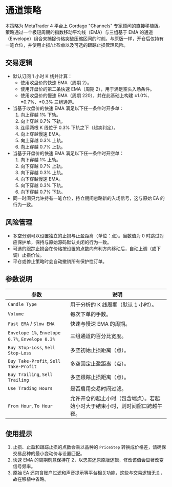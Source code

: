 # 通道策略

本策略为 MetaTrader 4 平台上 Gordago "Channels" 专家顾问的直接移植版。策略通过一个极短周期的指数移动平均线（EMA）与三组基于 EMA 的通道（Envelope）组合来捕捉价格突破压缩区间的时刻。与原版一样，开仓后仅持有一笔仓位，并使用止损/止盈单以及可选的跟踪止损管理风险。

## 交易逻辑

- 默认订阅 1 小时 K 线并计算：
  - 使用收盘价的快速 EMA（周期 2）。
  - 使用开盘价的第二条快速 EMA（周期 2），用于满足空头入场条件。
  - 使用收盘价的慢速 EMA（周期 220），并在此基础上构建 ±1.0%、±0.7%、±0.3% 三组通道。
- 当基于收盘价的快速 EMA 满足以下任一条件时开多单：
  1. 向上穿越 1% 下轨。
  2. 向上穿越 0.7% 下轨。
  3. 连续两根 K 线位于 0.3% 下轨之下（超卖判定）。
  4. 向上穿越慢速 EMA。
  5. 向上穿越 0.3% 上轨。
  6. 向上穿越 0.7% 上轨。
- 当基于开盘价的快速 EMA 满足以下任一条件时开空单：
  1. 向下穿越 1% 上轨。
  2. 向下穿越 0.7% 上轨。
  3. 向下穿越 0.3% 上轨。
  4. 向下穿越慢速 EMA。
  5. 向下穿越 0.3% 下轨。
  6. 向下穿越 0.7% 下轨。
- 同一时间只允许持有一笔仓位，持仓期间忽略新的入场信号，这与原始 EA 的行为一致。

## 风险管理

- 多空分别可以设置独立的止损与止盈距离（单位：点）。当数值为 0 时跳过对应保护单，保持与原始源码默认关闭的行为一致。
- 可选的跟踪止损会在价格按设置的点数向有利方向移动后，自动上调（或下调）止损价位。
- 平仓或停止策略时会自动撤销所有保护性订单。

## 参数说明

| 参数 | 说明 |
| ---- | ---- |
| `Candle Type` | 用于分析的 K 线周期（默认 1 小时）。 |
| `Volume` | 每次下单的手数。 |
| `Fast EMA` / `Slow EMA` | 快速与慢速 EMA 的周期。 |
| `Envelope 1%`, `Envelope 0.7%`, `Envelope 0.3%` | 三组通道的百分比宽度。 |
| `Buy Stop-Loss`, `Sell Stop-Loss` | 多空初始止损距离（点）。 |
| `Buy Take-Profit`, `Sell Take-Profit` | 多空固定止盈距离（点）。 |
| `Buy Trailing`, `Sell Trailing` | 多空跟踪止损距离（点）。 |
| `Use Trading Hours` | 是否启用交易时间过滤。 |
| `From Hour`, `To Hour` | 允许开仓的起止小时（包含端点）。若起始小时大于结束小时，则时间窗口跨越午夜。 |

## 使用提示

1. 止损、止盈和跟踪止损的点数会乘以品种的 `PriceStep` 转换成价格差，请确保交易品种的最小变动价与设置匹配。
2. 快速 EMA 的周期刻意保持在 2，以忠实还原原版逻辑，修改该值会显著改变信号频率。
3. 原始 EA 还包含账户过滤和声音提示等平台相关功能，这些与交易逻辑无关，故在移植中省略。
